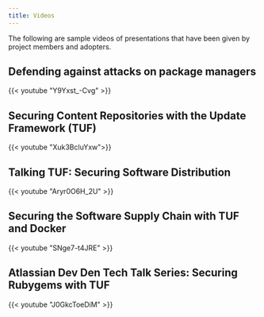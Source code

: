 ```yaml
---
title: Videos
---
```


The following are sample videos of presentations that have been given by
project members and adopters.

## Defending against attacks on package managers

{{< youtube "Y9Yxst_-Cvg" >}}

## Securing Content Repositories with the Update Framework (TUF)

{{< youtube "Xuk3BcluYxw">}}

## Talking TUF: Securing Software Distribution

{{< youtube "Aryr0O6H_2U" >}}

## Securing the Software Supply Chain with TUF and Docker

{{< youtube "SNge7-t4JRE" >}}

## Atlassian Dev Den Tech Talk Series: Securing Rubygems with TUF

{{< youtube "J0GkcToeDiM" >}}
